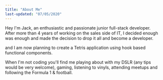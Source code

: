 ```yaml
---
title: "About Me"
last-updated: "07/05/2020"
---
```


Hey I'm Jack, an enthusiastic and passionate junior full-stack
developer. After more than 4 years of working on the sales side of IT,
I decided enough was enough and made the decision to drop it all and
become a developer.

and I am now planning to create a Tetris
application using hook based functional components.

When I'm not coding you'll find me playing about with my DSLR (any
tips would be very welcome), gaming, listening to vinyls, attending
meetups and following the Formula 1 & football.